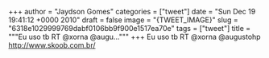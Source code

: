 
+++
author = "Jaydson Gomes"
categories = ["tweet"]
date = "Sun Dec 19 19:41:12 +0000 2010"
draft = false
image = "{TWEET_IMAGE}"
slug = "6318e1029999769dabf0106bb9f900e1517ea70e"
tags = ["tweet"]
title = """Eu uso tb RT @xorna @augu..."""
+++
Eu uso tb RT @xorna @augustohp http://www.skoob.com.br/
